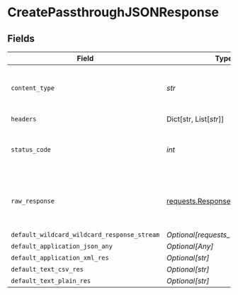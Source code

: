 # CreatePassthroughJSONResponse


## Fields

| Field                                                                                 | Type                                                                                  | Required                                                                              | Description                                                                           |
| ------------------------------------------------------------------------------------- | ------------------------------------------------------------------------------------- | ------------------------------------------------------------------------------------- | ------------------------------------------------------------------------------------- |
| `content_type`                                                                        | *str*                                                                                 | :heavy_check_mark:                                                                    | HTTP response content type for this operation                                         |
| `headers`                                                                             | Dict[str, List[*str*]]                                                                | :heavy_check_mark:                                                                    | N/A                                                                                   |
| `status_code`                                                                         | *int*                                                                                 | :heavy_check_mark:                                                                    | HTTP response status code for this operation                                          |
| `raw_response`                                                                        | [requests.Response](https://requests.readthedocs.io/en/latest/api/#requests.Response) | :heavy_check_mark:                                                                    | Raw HTTP response; suitable for custom response parsing                               |
| `default_wildcard_wildcard_response_stream`                                           | *Optional[requests_http.Response]*                                                    | :heavy_minus_sign:                                                                    | Successful                                                                            |
| `default_application_json_any`                                                        | *Optional[Any]*                                                                       | :heavy_minus_sign:                                                                    | Successful                                                                            |
| `default_application_xml_res`                                                         | *Optional[str]*                                                                       | :heavy_minus_sign:                                                                    | Successful                                                                            |
| `default_text_csv_res`                                                                | *Optional[str]*                                                                       | :heavy_minus_sign:                                                                    | Successful                                                                            |
| `default_text_plain_res`                                                              | *Optional[str]*                                                                       | :heavy_minus_sign:                                                                    | Successful                                                                            |